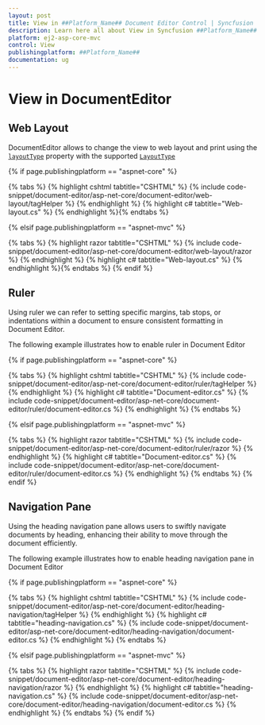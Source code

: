 ```yaml
---
layout: post
title: View in ##Platform_Name## Document Editor Control | Syncfusion
description: Learn here all about View in Syncfusion ##Platform_Name## Document Editor component of Syncfusion Essential JS 2 and more.
platform: ej2-asp-core-mvc
control: View
publishingplatform: ##Platform_Name##
documentation: ug
---
```


# View in DocumentEditor

## Web Layout

DocumentEditor allows to change the view to web layout and print using the [`layoutType`](https://help.syncfusion.com/cr/aspnetcore-js2/Syncfusion.EJ2.DocumentEditor.DocumentEditor.html#Syncfusion_EJ2_DocumentEditor_DocumentEditor_LayoutType) property with the supported [`LayoutType`](https://help.syncfusion.com/cr/aspnetcore-js2/Syncfusion.EJ2.DocumentEditor.LayoutType.html)

{% if page.publishingplatform == "aspnet-core" %}

{% tabs %}
{% highlight cshtml tabtitle="CSHTML" %}
{% include code-snippet/document-editor/asp-net-core/document-editor/web-layout/tagHelper %}
{% endhighlight %}
{% highlight c# tabtitle="Web-layout.cs" %}
{% endhighlight %}{% endtabs %}

{% elsif page.publishingplatform == "aspnet-mvc" %}

{% tabs %}
{% highlight razor tabtitle="CSHTML" %}
{% include code-snippet/document-editor/asp-net-core/document-editor/web-layout/razor %}
{% endhighlight %}
{% highlight c# tabtitle="Web-layout.cs" %}
{% endhighlight %}{% endtabs %}
{% endif %}

## Ruler

Using ruler we can refer to setting specific margins, tab stops, or indentations within a document to ensure consistent formatting in Document Editor.

The following example illustrates how to enable ruler in Document Editor

{% if page.publishingplatform == "aspnet-core" %}

{% tabs %}
{% highlight cshtml tabtitle="CSHTML" %}
{% include code-snippet/document-editor/asp-net-core/document-editor/ruler/tagHelper %}
{% endhighlight %}
{% highlight c# tabtitle="Document-editor.cs" %}
{% include code-snippet/document-editor/asp-net-core/document-editor/ruler/document-editor.cs %}
{% endhighlight %}
{% endtabs %}

{% elsif page.publishingplatform == "aspnet-mvc" %}

{% tabs %}
{% highlight razor tabtitle="CSHTML" %}
{% include code-snippet/document-editor/asp-net-core/document-editor/ruler/razor %}
{% endhighlight %}
{% highlight c# tabtitle="Document-editor.cs" %}
{% include code-snippet/document-editor/asp-net-core/document-editor/ruler/document-editor.cs %}
{% endhighlight %}
{% endtabs %}
{% endif %}

## Navigation Pane

Using the heading navigation pane allows users to swiftly navigate documents by heading, enhancing their ability to move through the document efficiently.

The following example illustrates how to enable heading navigation pane in Document Editor

{% if page.publishingplatform == "aspnet-core" %}

{% tabs %}
{% highlight cshtml tabtitle="CSHTML" %}
{% include code-snippet/document-editor/asp-net-core/document-editor/heading-navigation/tagHelper %}
{% endhighlight %}
{% highlight c# tabtitle="heading-navigation.cs" %}
{% include code-snippet/document-editor/asp-net-core/document-editor/heading-navigation/document-editor.cs %}
{% endhighlight %}
{% endtabs %}

{% elsif page.publishingplatform == "aspnet-mvc" %}

{% tabs %}
{% highlight razor tabtitle="CSHTML" %}
{% include code-snippet/document-editor/asp-net-core/document-editor/heading-navigation/razor %}
{% endhighlight %}
{% highlight c# tabtitle="heading-navigation.cs" %}
{% include code-snippet/document-editor/asp-net-core/document-editor/heading-navigation/document-editor.cs %}
{% endhighlight %}
{% endtabs %}
{% endif %}